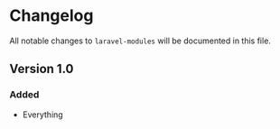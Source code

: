 # Changelog

All notable changes to `laravel-modules` will be documented in this file.

## Version 1.0

### Added
- Everything
